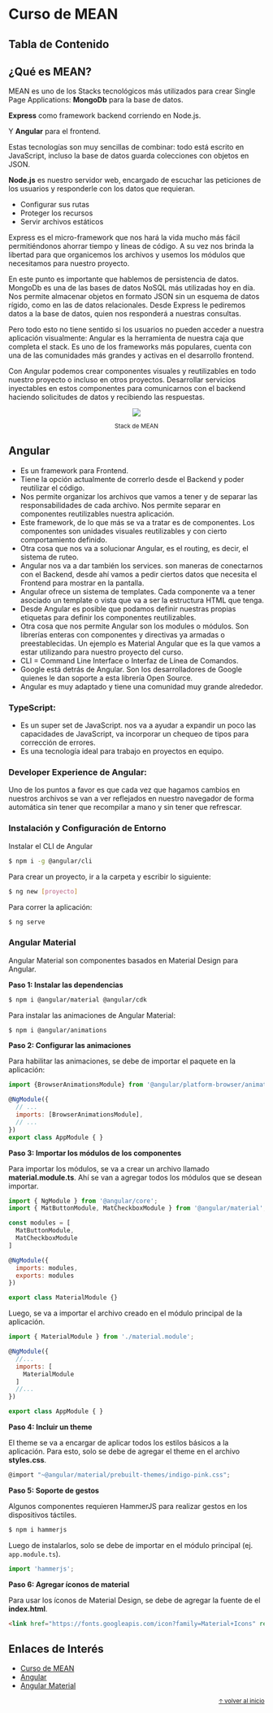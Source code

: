 # Curso de MEAN<!-- omit in toc -->

## Tabla de Contenido<!-- omit in toc -->

## ¿Qué es MEAN?

MEAN es uno de los Stacks tecnológicos más utilizados para crear Single Page Applications:
**MongoDb** para la base de datos.

**Express** como framework backend corriendo en Node.js.

Y **Angular** para el frontend.

Estas tecnologías son muy sencillas de combinar: todo está escrito en JavaScript, incluso la base de datos guarda colecciones con objetos en JSON.

**Node.js** es nuestro servidor web, encargado de escuchar las peticiones de los usuarios y responderle con los datos que requieran.

* Configurar sus rutas
* Proteger los recursos
* Servir archivos estáticos

Express es el micro-framework que nos hará la vida mucho más fácil permitiéndonos ahorrar tiempo y líneas de código. A su vez nos brinda la libertad para que organicemos los archivos y usemos los módulos que necesitamos para nuestro proyecto.

En este punto es importante que hablemos de persistencia de datos. MongoDb es una de las bases de datos NoSQL más utilizadas hoy en día. Nos permite almacenar objetos en formato JSON sin un esquema de datos rígido, como en las de datos relacionales.
Desde Express le pediremos datos a la base de datos, quien nos responderá a nuestras consultas.

Pero todo esto no tiene sentido si los usuarios no pueden acceder a nuestra aplicación visualmente: Angular es la herramienta de nuestra caja que completa el stack. Es uno de los frameworks más populares, cuenta con una de las comunidades más grandes y activas en el desarrollo frontend.

Con Angular podemos crear componentes visuales y reutilizables en todo nuestro proyecto o incluso en otros proyectos. Desarrollar servicios inyectables en estos componentes para comunicarnos con el backend haciendo solicitudes de datos y recibiendo las respuestas.

<div align="center">
  <img src="img/mean-stack.png">
  <small><p>Stack de MEAN</p></small>
</div>

## Angular

* Es un framework para Frontend.
* Tiene la opción actualmente de correrlo desde el Backend y poder reutilizar el código.
* Nos permite organizar los archivos que vamos a tener y de separar las responsabilidades de cada archivo. Nos permite separar en componentes reutilizables nuestra aplicación.
* Este framework, de lo que más se va a tratar es de componentes. Los componentes son unidades visuales reutilizables y con cierto comportamiento definido.
* Otra cosa que nos va a solucionar Angular, es el routing, es decir, el sistema de ruteo.
* Angular nos va a dar también los services. son maneras de conectarnos con el Backend, desde ahí vamos a pedir ciertos datos que necesita el Frontend para mostrar en la pantalla.
* Angular ofrece un sistema de templates. Cada componente va a tener asociado un template o vista que va a ser la estructura HTML que tenga.
* Desde Angular es posible que podamos definir nuestras propias etiquetas para definir los componentes reutilizables.
* Otra cosa que nos permite Angular son los modules o módulos. Son librerías enteras con componentes y directivas ya armadas o preestablecidas. Un ejemplo es Material Angular que es la que vamos a estar utilizando para nuestro proyecto del curso.
* CLI = Command Line Interface o Interfaz de Línea de Comandos.
* Google está detrás de Angular. Son los desarrolladores de Google quienes le dan soporte a esta librería Open Source.
* Angular es muy adaptado y tiene una comunidad muy grande alrededor.

### TypeScript:

* Es un super set de JavaScript. nos va a ayudar a expandir un poco las capacidades de JavaScript, va incorporar un chequeo de tipos para corrección de errores.
* Es una tecnología ideal para trabajo en proyectos en equipo.

### Developer Experience de Angular:

Uno de los puntos a favor es que cada vez que hagamos cambios en nuestros archivos se van a ver reflejados en nuestro navegador de forma automática sin tener que recompilar a mano y sin tener que refrescar.

### Instalación y Configuración de Entorno

Instalar el CLI de Angular

```bash
$ npm i -g @angular/cli
```

Para crear un proyecto, ir a la carpeta y escribir lo siguiente:

```bash
$ ng new [proyecto]
```

Para correr la aplicación:

```bash
$ ng serve
```

### Angular Material

Angular Material son componentes basados en Material Design para Angular.

**Paso 1: Instalar las dependencias**

```bash
$ npm i @angular/material @angular/cdk
```

Para instalar las animaciones de Angular Material:

```bash
$ npm i @angular/animations
```

**Paso 2: Configurar las animaciones**

Para habilitar las animaciones, se debe de importar el paquete en la aplicación:

```js
import {BrowserAnimationsModule} from '@angular/platform-browser/animations';

@NgModule({
  // ...
  imports: [BrowserAnimationsModule],
  // ...
})
export class AppModule { }
```

**Paso 3: Importar los módulos de los componentes**

Para importar los módulos, se va a crear un archivo llamado **material.module.ts**. Ahí se van a agregar todos los módulos que se desean importar.

```js
import { NgModule } from '@angular/core';
import { MatButtonModule, MatCheckboxModule } from '@angular/material';

const modules = [
  MatButtonModule,
  MatCheckboxModule
]

@NgModule({
  imports: modules,
  exports: modules
})

export class MaterialModule {}
```

Luego, se va a importar el archivo creado en el módulo principal de la aplicación.

```js
import { MaterialModule } from './material.module';

@NgModule({
  //...
  imports: [
    MaterialModule
  ]
  //...
})

export class AppModule { }
```

**Paso 4: Incluir un theme**

El theme se va a encargar de aplicar todos los estilos básicos a la aplicación. Para esto, solo se debe de agregar el theme en el archivo **styles.css**.

```js
@import "~@angular/material/prebuilt-themes/indigo-pink.css";
```

**Paso 5: Soporte de gestos**

Algunos componentes requieren HammerJS para realizar gestos en los dispositivos táctiles. 

```bash
$ npm i hammerjs
```

Luego de instalarlos, solo se debe de importar en el módulo principal (ej. `app.module.ts`).

```js
import 'hammerjs';
```

**Paso 6: Agregar íconos de material**

Para usar los íconos de Material Design, se debe de agregar la fuente de el **index.html**.

```html
<link href="https://fonts.googleapis.com/icon?family=Material+Icons" rel="stylesheet">
```

## Enlaces de Interés
* [Curso de MEAN](https://platzi.com/clases/mean/)
* [Angular](https://angular.io/)
* [Angular Material](https://material.angular.io/)

<div align="right">
  <small><a href="#tabla-de-contenido">🡡 volver al inicio</a></small>
</div>